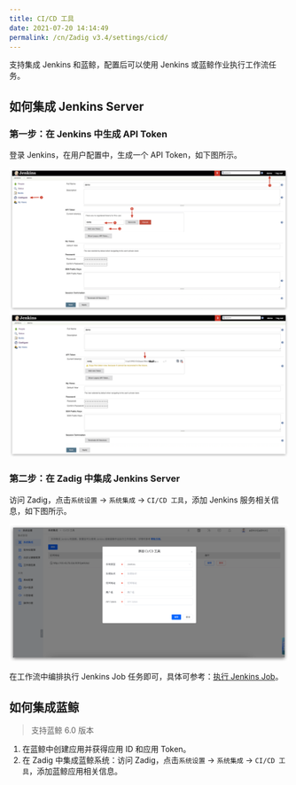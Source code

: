 ```yaml
---
title: CI/CD 工具
date: 2021-07-20 14:14:49
permalink: /cn/Zadig v3.4/settings/cicd/
---
```


支持集成 Jenkins 和蓝鲸，配置后可以使用 Jenkins 或蓝鲸作业执行工作流任务。

## 如何集成 Jenkins Server

### 第一步：在 Jenkins 中生成 API Token

登录 Jenkins，在用户配置中，生成一个 API Token，如下图所示。

![api-token](../../../_images/generate_jenkins_token_1.png)
![api-token](../../../_images/generate_jenkins_token_2.png)

### 第二步：在 Zadig 中集成 Jenkins Server

访问 Zadig，点击`系统设置` -> `系统集成` -> `CI/CD 工具`，添加 Jenkins 服务相关信息，如下图所示。

![add-jenkins-server](../../../_images/add_jenkins_server_300.png)

在工作流中编排执行 Jenkins Job 任务即可，具体可参考：[执行 Jenkins Job](/cn/Zadig%20v3.4/project/workflow-jobs/#ci-cd)。

## 如何集成蓝鲸

> 支持蓝鲸 6.0 版本

1. 在蓝鲸中创建应用并获得应用 ID 和应用 Token。
2. 在 Zadig 中集成蓝鲸系统：访问 Zadig，点击`系统设置` -> `系统集成` -> `CI/CD 工具`，添加蓝鲸应用相关信息。




